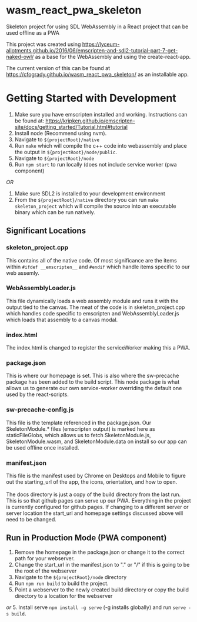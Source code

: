 # wasm_react_pwa_skeleton
Skeleton project for using SDL WebAssembly in a React project that can be used offline as a PWA

This project was created using https://lyceum-allotments.github.io/2016/06/emscripten-and-sdl2-tutorial-part-7-get-naked-owl/ as a base for the WebAssembly and using the create-react-app.

The current version of this can be found at https://cfogrady.github.io/wasm_react_pwa_skeleton/ as an installable app.

# Getting Started with Development
1. Make sure you have emscripten installed and working. Instructions can be found at: https://kripken.github.io/emscripten-site/docs/getting_started/Tutorial.html#tutorial
2. Install node (Recommend using nvm).
3. Navigate to `${projectRoot}/native` 
4. Run `make` which will compile the c++ code into webassembly and place the output in `${projectRoot}/node/public`.
5. Navigate to `${projectRoot}/node`
6. Run `npm start` to run locally (does not include service worker (pwa component)

*OR*
1. Make sure SDL2 is installed to your development environment
2. From the `${projectRoot}/native` directory you can run `make skeleton_project` which will compile the source into an executable binary which can be run natively.

## Significant Locations
### skeleton_project.cpp
This contains all of the native code. Of most significance are the items within `#ifdef __emscripten__` and `#endif` which handle items specific to our web assemly.
### WebAssemblyLoader.js
This file dynamically loads a web assembly module and runs it with the output tied to the canvas.
The meat of the code is in skeleton_project.cpp which handles code specific to emscripten and WebAssemblyLoader.js which loads that assembly to a canvas modal.
### index.html
The index.html is changed to register the serviceWorker making this a PWA.
### package.json
This is where our homepage is set. This is also where the sw-precache package has been added to the build script. This node package is what allows us to generate our own service-worker overriding the default one used by the react-scripts.
### sw-precache-config.js
This file is the template referenced in the package.json. Our SkeletonModule.* files (emscripten output) is marked here as staticFileGlobs, which allows us to fetch SkeletonModule.js, SkeletonModule.wasm, and SkeletonModule.data on install so our app can be used offline once installed.
### manifest.json
This file is the manifest used by Chrome on Desktops and Mobile to figure out the starting_url of the app, the icons, orientation, and how to open.
<br><br>
The docs directory is just a copy of the build directory from the last run. This is so that github pages can serve up our PWA. Everything in the project is currently configured for github pages. If changing to a different server or server location the start_url and homepage settings discussed above will need to be changed.

## Run in Production Mode (PWA component)
1. Remove the homepage in the package.json or change it to the correct path for your webserver.
2. Change the start_url in the manifest.json to "." or "/" if this is going to be the root of the webserver
3. Navigate to the `${projectRoot}/node` directory
4. Run `npm run build` to build the project.
5. Point a webserver to the newly created build directory or copy the build directory to a location for the webserver

*or*
5. Install serve `npm install -g serve` (-g installs globally) and run `serve -s build`.
